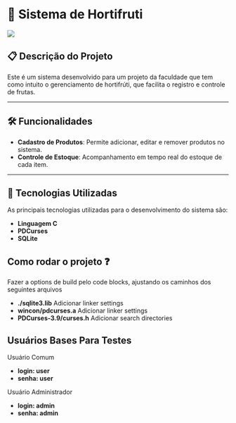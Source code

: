 # 🌿 Sistema de Hortifruti

<p align="left">
<img loading="lazy" src="http://img.shields.io/static/v1?label=STATUS&message=EM%20DESENVOLVIMENTO&color=GREEN&style=for-the-badge"/>
</p>

## 📋 Descrição do Projeto
Este é um sistema desenvolvido para um projeto da faculdade que tem como intuito o gerenciamento de hortifrúti, que facilita o registro e controle de frutas.

---

## 🛠️ Funcionalidades
- **Cadastro de Produtos**: Permite adicionar, editar e remover produtos no sistema.
- **Controle de Estoque**: Acompanhamento em tempo real do estoque de cada item.
---

## 🚀 Tecnologias Utilizadas
As principais tecnologias utilizadas para o desenvolvimento do sistema são:
- **Linguagem C**
- **PDCurses**
- **SQLite**

## Como rodar o projeto ❓
Fazer a options de build pelo code blocks, ajustando os caminhos dos seguintes arquivos

- **./sqlite3.lib** Adicionar linker settings
- **wincon/pdcurses.a** Adicionar linker settings
- **PDCurses-3.9/curses.h** Adicionar search directories

## Usuários Bases Para Testes

Usuário Comum
- **login: user**
- **senha: user**

  
Usuário Administrador
- **login: admin**
- **senha: admin**
